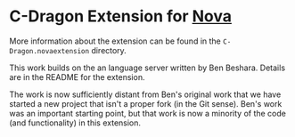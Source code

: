# C-Dragon Extension for [Nova][nova]

More information about the extension can be found in the
`C-Dragon.novaextension` directory.

This work builds on the an language server written by
Ben Beshara. Details are in the README for the extension.

The work is now sufficiently distant from Ben's original work
that we have started a new project that isn't a proper fork
(in the Git sense). Ben's work was an important starting point,
but that work is now a minority of the code (and functionality)
in this extension.

[nova]: https://nova.app "Nova website"
